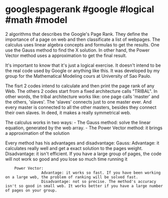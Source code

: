 # googlespagerank  #google  #logical  #math  #model
2 algorithms that describes the Google's Page Rank. They define the importance of a page on web and then classificate a list of webpages. The calculus uses linear algebra concepts and formulas to get the results. One use the Gauss method to find the X solution. In other hand, the Power Vector method uses a approximation to get the final result.

It's important to know that it's just a logical exercise. It doesn't intend to be the real code used by Google or anything like this. It was developed by my group for the Mathematical Modeling cours at University of Sao Paulo.

The fisrt 2 codes intend to calculate and then print the page rank of any Web. The others 2 codes start from a fixed architecture calls "TRIBAL". In other words, the tribal architecture works like: one page calls 'master' and the others, 'slaves'. The 'slaves' connects just to one master ever. And every master is connected to all the other masters, besides they connect their own slaves. In deed, it makes a really symmetrical web.

The calculus works in two ways:
        - The Gauss method: solve the linear equation, generated by the web array.
        - The Power Vector method: it brings a approximation of the solution

Every method has his advantages and disadvantage:
        Gauss: Advantage: it calculates really well and get a exact solution to the pages weight.
               Disadvantage: it isn't efficient. If you have a large group of pages, the code will not work so good and you lose so much time running it
        
        Power Vector:
                    Advantage: it works so fast. If you have been working on a large web, the problem of ranking will be solved fast.
                    Disadvantage: not so precise. The method's accuracy isn't so good in small web. It works better if you have a large number of pages on your group. 
              
